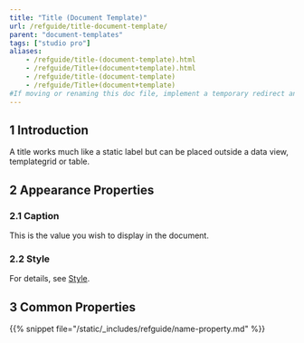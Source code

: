```yaml
---
title: "Title (Document Template)"
url: /refguide/title-document-template/
parent: "document-templates"
tags: ["studio pro"]
aliases:
    - /refguide/title-(document-template).html
    - /refguide/Title+(document+template).html
    - /refguide/title-(document-template)
    - /refguide/Title+(document+template)
#If moving or renaming this doc file, implement a temporary redirect and let the respective team know they should update the URL in the product. See Mapping to Products for more details.
---
```


## 1 Introduction

A title works much like a static label but can be placed outside a data view, templategrid or table.

## 2 Appearance Properties

### 2.1 Caption

This is the value you wish to display in the document.

### 2.2 Style

For details, see [Style](/refguide/style/).

## 3 Common Properties

{{% snippet file="/static/_includes/refguide/name-property.md" %}}

